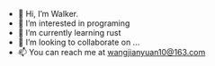 - 👋 Hi, I’m Walker.
- 👀 I’m interested in programing
- 🌱 I’m currently learning rust
- 💞️ I’m looking to collaborate on ...
- 📫 You can reach me at wangjianyuan10@163.com

<!---
wangjianyuan10/wangjianyuan10 is a ✨ special ✨ repository because its `README.md` (this file) appears on your GitHub profile.
You can click the Preview link to take a look at your changes.
--->
